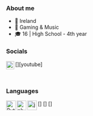 ### About me

- 🌊 Ireland
- 🌟 Gaming & Music
- 🎓 16 | High School - 4th year

### Socials

[<img align="left" alt="belleeun | YouTube" width="22px" src="https://cdn.jsdelivr.net/npm/simple-icons@v3/icons/youtube.svg" />][youtube]


<br />

### Languages

[<img align="left" alt="Python" width="26px" src="https://raw.githubusercontent.com/jmnote/z-icons/master/svg/python.svg" />]
[<img align="left" alt="php" width="26px" src="https://raw.githubusercontent.com/jmnote/z-icons/master/svg/php.svg" />]
[<img align="left" alt="java" width="26px" src="https://raw.githubusercontent.com/jmnote/z-icons/master/svg/java.svg" />]

